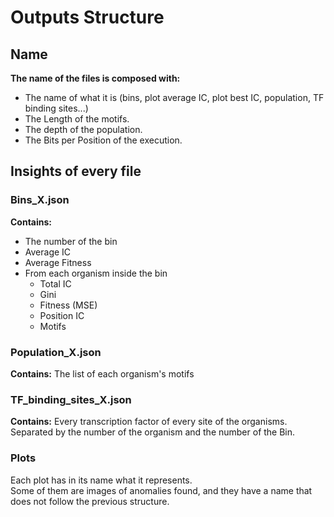 # Outputs Structure

## Name
**The name of the files is composed with:**
* The name of what it is (bins, plot average IC, plot best IC, population, TF binding sites...)
* The Length of the motifs.
* The depth of the population.
* The Bits per Position of the execution.


## Insights of every file

### Bins_X.json
**Contains:** 
* The number of the bin
* Average IC
* Average Fitness
* From each organism inside the bin
  * Total IC
  * Gini
  * Fitness (MSE)
  * Position IC
  * Motifs

### Population_X.json
**Contains:** The list of each organism's motifs 

### TF_binding_sites_X.json
**Contains:** Every transcription factor of every site of the organisms.
Separated by the number of the organism and the number of the Bin.

### Plots
Each plot has in its name what it represents.  
Some of them are images of anomalies found, and they have a name that does not follow the previous structure.